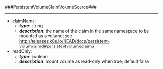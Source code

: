 ###PersistentVolumeClaimVolumeSource###

---
* claimName: 
  * **_type_**: string
  * **_description_**: the name of the claim in the same namespace to be mounted as a volume; see http://releases.k8s.io/HEAD/docs/persistent-volumes.md#persistentvolumeclaims
* readOnly: 
  * **_type_**: boolean
  * **_description_**: mount volume as read-only when true; default false
